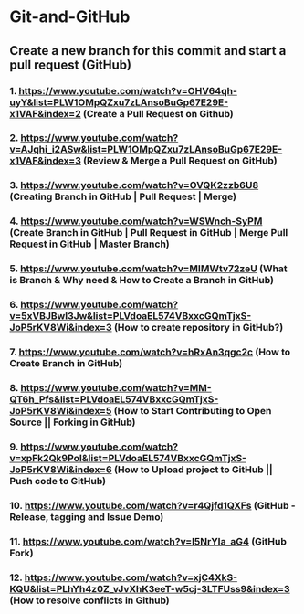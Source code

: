 # Git-and-GitHub


##  Create a new branch for this commit and start a pull request (GitHub)


### 1. https://www.youtube.com/watch?v=OHV64qh-uyY&list=PLW1OMpQZxu7zLAnsoBuGp67E29E-x1VAF&index=2 (Create a Pull Request on Github)

### 2. https://www.youtube.com/watch?v=AJqhi_i2ASw&list=PLW1OMpQZxu7zLAnsoBuGp67E29E-x1VAF&index=3 (Review & Merge a Pull Request on GitHub)

### 3. https://www.youtube.com/watch?v=OVQK2zzb6U8 (Creating Branch in GitHub | Pull Request | Merge)

### 4. https://www.youtube.com/watch?v=WSWnch-SyPM (Create Branch in GitHub | Pull Request in GitHub | Merge Pull Request in GitHub | Master Branch)

### 5. https://www.youtube.com/watch?v=MIMWtv72zeU (What is Branch & Why need & How to Create a Branch in GitHub)

### 6. https://www.youtube.com/watch?v=5xVBJBwl3Jw&list=PLVdoaEL574VBxxcGQmTjxS-JoP5rKV8Wi&index=3 (How to create repository in GitHub?)

### 7. https://www.youtube.com/watch?v=hRxAn3qgc2c (How to Create Branch in GitHub)

### 8. https://www.youtube.com/watch?v=MM-QT6h_Pfs&list=PLVdoaEL574VBxxcGQmTjxS-JoP5rKV8Wi&index=5 (How to Start Contributing to Open Source || Forking in GitHub)

### 9. https://www.youtube.com/watch?v=xpFk2Qk9PoI&list=PLVdoaEL574VBxxcGQmTjxS-JoP5rKV8Wi&index=6 (How to Upload project to GitHub || Push code to GitHub)

### 10. https://www.youtube.com/watch?v=r4Qjfd1QXFs (GitHub - Release, tagging and Issue Demo)

### 11. https://www.youtube.com/watch?v=l5NrYIa_aG4 (GitHub Fork)

### 12. https://www.youtube.com/watch?v=xjC4XkS-KQU&list=PLhYh4z0Z_vJvXhK3eeT-w5cj-3LTFUss9&index=3 (How to resolve conflicts in Github)




